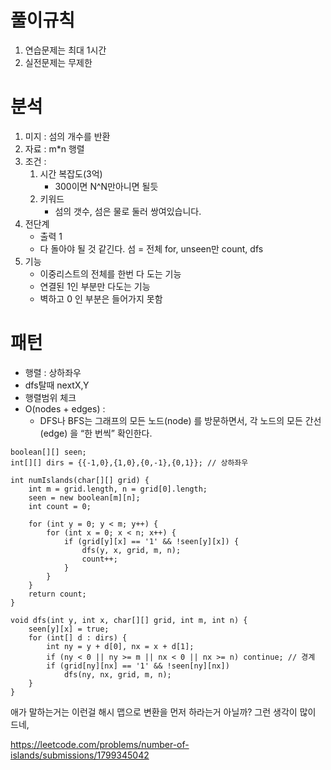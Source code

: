 # 풀이규칙
1. 연습문제는 최대 1시간
2. 실전문제는 무제한

# 분석

1. 미지 : 섬의 개수를 반환
2. 자료 : m*n 행렬
3. 조건 : 
   1. 시간 복잡도(3억)
      - 300이면 N^N만아니면 될듯
   2. 키워드
      - 섬의 갯수, 섬은 물로 둘러 쌍여있습니다.  
4. 전단계
   - 출력 1 
   - 다 돌아야 될 것 같긴다. 섬 = 전체 for, unseen만 count, dfs
5. 기능
   - 이중리스트의 전체를 한번 다 도는 기능 
   - 연결된 1인 부분만 다도는 기능
   - 벽하고 0 인 부분은 들어가지 못함

# 패턴
- 행렬 : 상하좌우
- dfs탈때 nextX,Y
- 행렬범위 체크
- O(nodes + edges) : 
  - DFS나 BFS는 그래프의 모든 노드(node) 를 방문하면서, 각 노드의 모든 간선(edge) 을 “한 번씩” 확인한다.
```text
boolean[][] seen;
int[][] dirs = {{-1,0},{1,0},{0,-1},{0,1}}; // 상하좌우

int numIslands(char[][] grid) {
    int m = grid.length, n = grid[0].length;
    seen = new boolean[m][n];
    int count = 0;

    for (int y = 0; y < m; y++) {
        for (int x = 0; x < n; x++) {
            if (grid[y][x] == '1' && !seen[y][x]) {
                dfs(y, x, grid, m, n);
                count++;
            }
        }
    }
    return count;
}

void dfs(int y, int x, char[][] grid, int m, int n) {
    seen[y][x] = true;
    for (int[] d : dirs) {
        int ny = y + d[0], nx = x + d[1];
        if (ny < 0 || ny >= m || nx < 0 || nx >= n) continue; // 경계
        if (grid[ny][nx] == '1' && !seen[ny][nx])
            dfs(ny, nx, grid, m, n);
    }
}
```

애가 말하는거는 이런걸 해시 맵으로 변환을 먼저 하라는거 아닐까?
그런 생각이 많이 드네, 

https://leetcode.com/problems/number-of-islands/submissions/1799345042